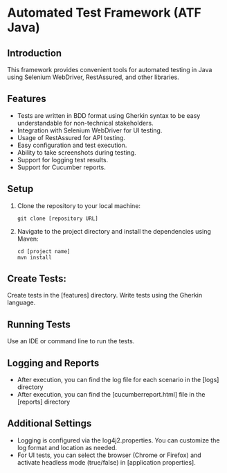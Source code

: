 # Automated Test Framework (ATF Java)

## Introduction

This framework provides convenient tools for automated testing in Java using Selenium WebDriver, RestAssured, and other
libraries.

## Features

- Tests are written in BDD format using Gherkin syntax to be easy understandable for non-technical stakeholders.
- Integration with Selenium WebDriver for UI testing.
- Usage of RestAssured for API testing.
- Easy configuration and test execution.
- Ability to take screenshots during testing.
- Support for logging test results.
- Support for Cucumber reports.

## Setup

1. Clone the repository to your local machine:
    ```
    git clone [repository URL]
    ```
2. Navigate to the project directory and install the dependencies using Maven:
    ```
    cd [project name]
    mvn install
    ```

## Create Tests:

Create tests in the [features] directory. Write tests using the Gherkin language.

## Running Tests

Use an IDE or command line to run the tests.

## Logging and Reports

- After execution, you can find the log file for each scenario in the [logs] directory
- After execution, you can find the [cucumberreport.html] file in the [reports] directory

## Additional Settings

- Logging is configured via the log4j2.properties. You can customize the log format and location as needed.
- For UI tests, you can select the browser (Chrome or Firefox) and activate headless mode (true/false)
  in [application properties].